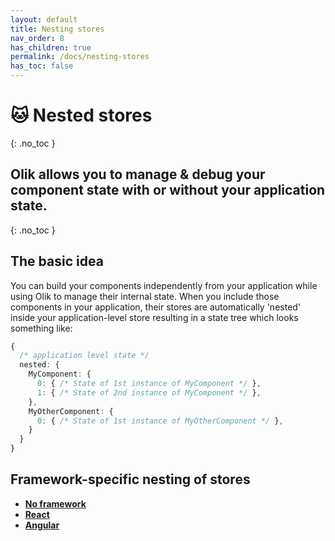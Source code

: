 ```yaml
---
layout: default
title: Nesting stores
nav_order: 8
has_children: true
permalink: /docs/nesting-stores
has_toc: false
---
```


# 🐱 Nested stores
{: .no_toc }

## Olik allows you to manage & debug your component state with or without your application state.
{: .no_toc }

## The basic idea
You can build your components independently from your application while using Olik to manage their internal state. 
When you include those components in your application, their stores are automatically 'nested' inside your application-level store resulting in a state tree which looks something like:
```ts
{
  /* application level state */
  nested: {
    MyComponent: {
      0: { /* State of 1st instance of MyComponent */ },
      1: { /* State of 2nd instance of MyComponent */ },
    },
    MyOtherComponent: {
      0: { /* State of 1st instance of MyOtherComponent */ },
    }
  }
}
```

## Framework-specific nesting of stores
* [**No framework**](./no-framework)
* [**React**](./react)
* [**Angular**](./angular)

